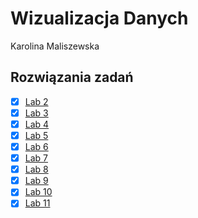 # Wizualizacja Danych
Karolina Maliszewska
## Rozwiązania zadań
- [x] [Lab 2](lab_02)
- [x] [Lab 3](lab_03)
- [x] [Lab 4](lab_04)
- [x] [Lab 5](lab_05)
- [x] [Lab 6](lab_06)
- [x] [Lab 7](lab_07)
- [x] [Lab 8](lab_08)
- [x] [Lab 9](lab_09)
- [x] [Lab 10](lab_10)
- [x] [Lab 11](lab_11)
